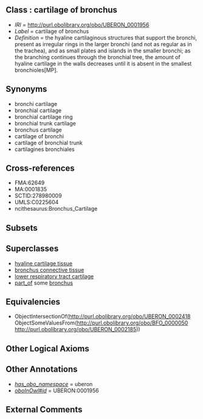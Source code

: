 
## Class : cartilage of bronchus

 * *IRI* = http://purl.obolibrary.org/obo/UBERON_0001956
 * *Label* = cartilage of bronchus
 * *Definition* = the hyaline cartilaginous structures that support the bronchi, present as irregular rings in the larger bronchi (and not as regular as in the trachea), and as small plates and islands in the smaller bronchi; as the branching continues through the bronchial tree, the amount of hyaline cartilage in the walls decreases until it is absent in the smallest bronchioles[MP].

## Synonyms

 * bronchi cartilage
 * bronchial cartilage
 * bronchial cartilage ring
 * bronchial trunk cartilage
 * bronchus cartilage
 * cartilage of bronchi
 * cartilage of bronchial trunk
 * cartilagines bronchiales

## Cross-references

 * FMA:62649
 * MA:0001835
 * SCTID:278980009
 * UMLS:C0225604
 * ncithesaurus:Bronchus_Cartilage

## Subsets


## Superclasses

 * [hyaline cartilage tissue](../../UBERON/94/UBERON_0001994.md)
 * [bronchus connective tissue](../../UBERON/92/UBERON_0003592.md)
 * [lower respiratory tract cartilage](../../UBERON/03/UBERON_0003603.md)
 * [part_of](../../BFO/50/BFO_0000050.md) some [bronchus](../../UBERON/85/UBERON_0002185.md)

## Equivalencies

 * ObjectIntersectionOf(<http://purl.obolibrary.org/obo/UBERON_0002418> ObjectSomeValuesFrom(<http://purl.obolibrary.org/obo/BFO_0000050> <http://purl.obolibrary.org/obo/UBERON_0002185>))

## Other Logical Axioms


## Other Annotations

 * *[has_obo_namespace](../../ce/oboInOwl#hasOBONamespace.md)* = uberon
 * *[oboInOwl#id](../../id/oboInOwl#id.md)* = UBERON:0001956

## External Comments

